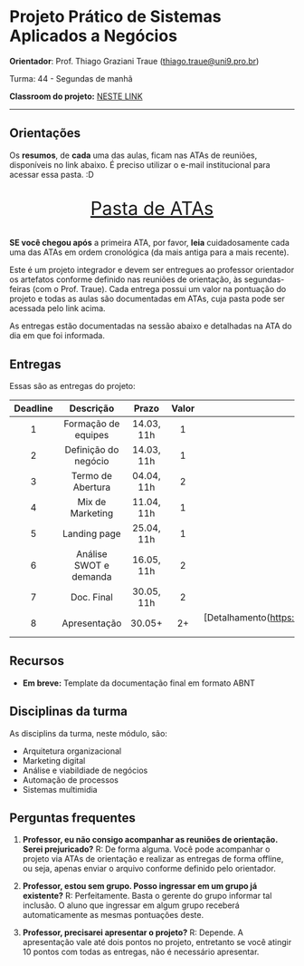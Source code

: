 # Projeto Prático de Sistemas Aplicados a Negócios

**Orientador**: Prof. Thiago Graziani Traue (thiago.traue@uni9.pro.br)

Turma: 44 - Segundas de manhã

**Classroom do projeto:** [NESTE LINK](https://classroom.google.com/c/NDY1OTc2NzM1Njg5?cjc=kq6hckl)

***

## Orientações

Os **resumos**, de **cada** uma das aulas, ficam nas ATAs de reuniões, disponíveis no link abaixo. É preciso utilizar o e-mail institucional para acessar essa pasta. :D

<p style="font-size:2.3em;text-align:center">
    <a href="https://drive.google.com/drive/folders/1MhuJNRfd4QT2WZIFKqIOujaGh4fJXKwT?usp=sharing" target="_blank">Pasta de ATAs</a>
</p>

**SE você chegou após** a primeira ATA, por favor, **leia** cuidadosamente cada uma das ATAs em ordem cronológica (da mais antiga para a mais recente).

Este é um projeto integrador e devem ser entregues ao professor orientador os artefatos conforme definido nas reuniões de orientação, às segundas-feiras (com o Prof. Traue). Cada entrega possui um valor na pontuação do projeto e todas as aulas são documentadas em ATAs, cuja pasta pode ser acessada pelo link acima. 

As entregas estão documentadas na sessão abaixo e detalhadas na ATA do dia em que foi informada.

## Entregas

Essas são as entregas do projeto:

| Deadline |      Descrição          | Prazo      | Valor | Descrição                                                                                                       |
|:--------:|:-----------------------:|:----------:|:-----:|:---------------------------------------------------------------------------------------------------------------:|
|    1     | Formação de equipes     | 14.03, 11h |   1   |[Detalhamento](https://docs.google.com/document/d/11ELlGkqy29jIayXnTrEPF8zYzzLyaTS3D3bJWZWUkhI/edit?usp=sharing) |
|    2     | Definição do negócio    | 14.03, 11h |   1   |[Detalhamento](https://docs.google.com/document/d/179B8ONQJoLYsQQKHXAV0i6xS2pqQ69D1mNWo6Lm6MGA/edit?usp=sharing) |
|    3     | Termo de Abertura       | 04.04, 11h |   2   |[Detalhamento](https://docs.google.com/document/d/1Z3RD88-lKDKaXsrbe5znPmAC-NUJQvQOhp5aVf27r9M/edit?usp=sharing) |
|    4     | Mix de Marketing        | 11.04, 11h |   1   |[Detalhamento](https://docs.google.com/document/d/16UdIokOQozMnVNTr5zWGcXu8bcvl_OBAauOqDcPriqk/edit?usp=sharing) |
|    5     | Landing page            | 25.04, 11h |   1   |[Detalhamento](https://docs.google.com/document/d/1VMTbn6OngA5sHrdVgSd9lrlUNLFK8JE0rink4sCada4/edit?usp=sharing) |
|    6     | Análise SWOT e demanda  | 16.05, 11h |   2   |[Detalhamento](https://docs.google.com/document/d/150mI0AGB3dGtNq3KFgK7WGJBxle1aIb5eywRv1sCe9g/edit?usp=sharing) |
|    7     | Doc. Final              | 30.05, 11h |   2   |[Detalhamento](https://docs.google.com/document/d/1NQB_IeMlwXqoGKX2np3hSiUKX75Unb505MrPtvFewI8/edit?usp=sharing) |
|    8     | Apresentação            | 30.05+     |   2+  |[Detalhamento(https://docs.google.com/document/d/16QILxyvjoZl9wts_BID29qMXC-egiLajNfinpPqzf4s/edit?usp=sharing)  |

## Recursos

- **Em breve:** Template da documentação final em formato ABNT

## Disciplinas da turma

As disciplins da turma, neste módulo, são:

- Arquitetura organizacional
- Marketing digital
- Análise e viabildiade de negócios
- Automação de processos
- Sistemas multimidia

## Perguntas frequentes

1. **Professor, eu não consigo acompanhar as reuniões de orientação. Serei prejuricado?**
    R: De forma alguma. Você pode acompanhar o projeto via ATAs de orientação e realizar as entregas de forma offline, ou seja, apenas enviar o arquivo conforme definido pelo orientador.

2. **Professor, estou sem grupo. Posso ingressar em um grupo já existente?**
    R: Perfeitamente. Basta o gerente do grupo informar tal inclusão. O aluno que ingressar em algum grupo receberá automaticamente as mesmas pontuações deste.

3. **Professor, precisarei apresentar o projeto?**
    R: Depende. A apresentação vale até dois pontos no projeto, entretanto se você atingir 10 pontos com todas as entregas, não é necessário apresentar.